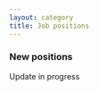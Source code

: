 ```yaml
---
layout: category
title: Job positions
---
```


<div class="section">
<div class="intro">
<h3 class="section-title underline">New positions</h3>  

Update in progress

